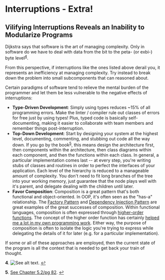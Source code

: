 # Interruptions - Extra!

## Vilifying Interruptions Reveals an Inability to Modularize Programs

Dijkstra says that software is the art of managing complexity. Only in software do we have to deal with data from the
bit to the peta- (or exbi-) byte level<sup id="a4">[4](#f4)</sup>.

From this perspective, if interruptions like the ones listed above derail you, it represents an inefficiency at managing
complexity. Try instead to break down the problem into small subcomponents that can reasoned about.

Certain paradigms of software tend to relieve the mental burden of the programmer and let them be less vulnerable to the
negative effects of interruptions:

- **Type-Driven Development**: Simply using types reduces ~15% of all programming errors. Make the linter / compiler rule
  out classes of errors for free just by using types! Plus, typed code is basically self-documenting, making it easier to
  collaborate with team members and remember things post-interruption.
- **Top-Down Development**: Start by designing your system at the highest level, documenting, commenting, and stubbing
  out code all the way down. If you go by the book<sup id="a6">[5](#f5)</sup>, this means design the architecture first,
  then components within the architecture, then class diagrams within each component, and then the functions within each
  class. In general, a particular implementation comes last -- at every step, you're writing stubs of classes and
  routines in order to perfect the interfaces of your application. Each level of the hierarchy is reduced to a manageable
  amount of complexity. You don't need to fit long branches of the tree into your working memory, just guarantee that
  the node plays well with it's parent, and delegate dealing with the children until later.
- **Favor Composition**: Composition is a great pattern that's both functional and object-oriented. In OOP, it's often
  seen as the "has-a" relationship. The [Factory Pattern](https://en.wikipedia.org/wiki/Factory_method_pattern) and [Dependency Injection Pattern](https://en.wikipedia.org/wiki/Dependency_inversion_principle) are great examples of the great
  successes of composition. Within functional languages, composition is often expressed through [higher-order functions](https://en.wikipedia.org/wiki/Higher-order_function).
  The concept of the higher order function has certainly [helped me a lot in my own programming work](https://alex.merose.com/blog/2018/07/06/higher-order-functions-on-pandas-dataframes).
  Either way, the purpose of composition is often to isolate the logic you're trying to express while delegating the
  details of it for later (e.g. for a particular implementation).

If some or all of these approaches are employed, then the current state of the program is all the context that is
needed to get back your train of thought.


<b id="f4">4</b>. ![See alt text](../assets/Code-Complete-Ch-5-Complexity.png "Managing complexity is the most important technical topic in software development. In my view, it’s so important that Software’s Primary Technical Imperative has to be managing complexity.    Complexity is not a new feature of software development. Computing pioneer Edsger Dijkstra pointed out that computing is the only profession in which a single mind is obliged to span the distance from a bit to a few hundred megabytes, a ratio of 1 to 10^9, or nine orders of magnitude (Dijkstra 1989).     This gigantic ratio is staggering. Dijkstra put it this way: “Compared to that number of semantic levels, the average mathematical theory is almost flat. By evoking the need for deep conceptual hierarchies, the automatic computer confronts us with a radically new intellectual challenge that has no precedent in our history.” Of course software has become even more complex since 1989, and Dijkstra’s ratio of 1 to 10^9 could easily be more like 1 to 10^15 today. "). [↩](#a4)

<b id="f5">5</b>. [See Chapter 5.2/pg 82](http://aroma.vn/web/wp-content/uploads/2016/11/code-complete-2nd-edition-v413hav.pdf). [↩](#a5)
